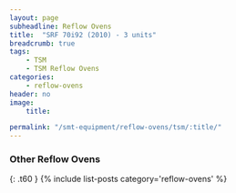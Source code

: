 ```yaml
---
layout: page
subheadline: Reflow Ovens
title:  "SRF 70i92 (2010) - 3 units"
breadcrumb: true
tags:
    - TSM
    - TSM Reflow Ovens
categories:
    - reflow-ovens
header: no
image:
    title:

permalink: "/smt-equipment/reflow-ovens/tsm/:title/"
---
```


### Other Reflow Ovens ###
{: .t60 }
{% include list-posts category='reflow-ovens' %}
